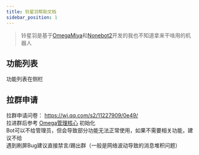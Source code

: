 ```yaml
---
title: 铃星羽帮助文档
sidebar_position: 1
---
```


>铃星羽是基于[OmegaMiya](https://github.com/Ailitonia/omega-miya)和[Nonebot2](https://github.com/nonebot/nonebot2)开发的我也不知道拿来干啥用的机器人

## 功能列表
功能列表在侧栏

## 拉群申请
拉群申请问卷： <https://wj.qq.com/s2/11227909/0e49/><br/>
拉进群后参考 [Omega管理核心](omega_miya/omega_manager.md) 初始化<br/>
Bot可以不给管理员，但会导致部分功能无法正常使用，如果不需要相关功能，建议不给<br/>
遇到刷屏Bug建议直接禁言/踢出群（一般是网络波动导致的消息堆积问题）